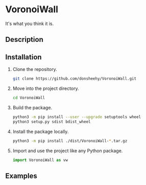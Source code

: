 # VoronoiWall
It's what you think it is.



## Description



## Installation

1. Clone the repository.

   ```bash
   git clone https://github.com/donsheehy/VoronoiWall.git
   ```

2. Move into the project directory.

   ```bash
   cd VoronoiWall
   ```

3. Build the package.

   ```bash
   python3 -m pip install --user --upgrade setuptools wheel
   python3 setup.py sdist bdist_wheel
   ```

4. Install the package locally.

   ```bash
   python3 -m pip install ./dist/VoronoiWall-*.tar.gz
   ```

5. Import and use the project like any Python package.

   ```python
   import VoronoiWall as vw
   ```

## Examples



